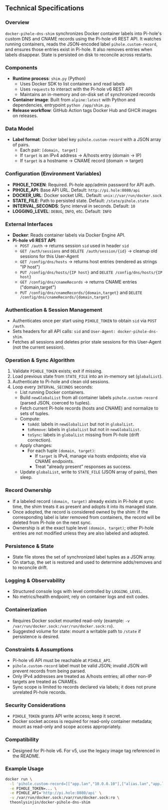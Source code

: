 ## Technical Specifications

### Overview

`docker-pihole-dns-shim` synchronizes Docker container labels into Pi-hole's custom DNS and CNAME records using the Pi-hole v6 REST API. It watches running containers, reads the JSON-encoded label `pihole.custom-record`, and ensures those entries exist in Pi-hole. It also removes entries when labels disappear. State is persisted on disk to reconcile across restarts.

### Components

- **Runtime process**: `shim.py` (Python)
  - Uses Docker SDK to list containers and read labels
  - Uses `requests` to interact with the Pi-hole v6 REST API
  - Maintains an in-memory and on-disk set of synchronized records
- **Container image**: Built from `alpine:latest` with Python and dependencies, entrypoint `python /app/shim.py`.
- **Release workflow**: GitHub Action tags Docker Hub and GHCR images on releases.

### Data Model

- **Label format**: Docker label key `pihole.custom-record` with a JSON array of pairs.
  - Each pair: `[domain, target]`
  - If `target` is an IPv4 address → A/hosts entry (domain → IP)
  - If `target` is a hostname → CNAME record (domain → target)

### Configuration (Environment Variables)

- **PIHOLE_TOKEN**: Required. Pi-hole app/admin password for API auth.
- **PIHOLE_API**: Base API URL. Default: `http://pi.hole:8080/api`
- **DOCKER_URL**: Docker socket URL. Default: `unix://var/run/docker.sock`
- **STATE_FILE**: Path to persisted state. Default: `/state/pihole.state`
- **INTERVAL_SECONDS**: Sync interval in seconds. Default: `10`
- **LOGGING_LEVEL**: `DEBUG`, `INFO`, etc. Default: `INFO`

### External Interfaces

- **Docker**: Reads container labels via Docker Engine API.
- **Pi-hole v6 REST API**:
  - `POST /auth` → returns session `sid` used in header `sid`
  - `GET /auth/sessions` and `DELETE /auth/session/{id}` → cleanup old sessions for this User-Agent
  - `GET /config/dns/hosts` → returns host entries (rendered as strings "IP host")
  - `PUT /config/dns/hosts/{IP host}` and `DELETE /config/dns/hosts/{IP host}`
  - `GET /config/dns/cnameRecords` → returns CNAME entries ("domain,target")
  - `PUT /config/dns/cnameRecords/{domain,target}` and `DELETE /config/dns/cnameRecords/{domain,target}`

### Authentication & Session Management

- Authenticates once per start using `PIHOLE_TOKEN` to obtain `sid` via `POST /auth`.
- Sets headers for all API calls: `sid` and `User-Agent: docker-pihole-dns-shim`.
- Fetches all sessions and deletes prior stale sessions for this User-Agent (not the current session).

### Operation & Sync Algorithm

1. Validate `PIHOLE_TOKEN` exists; exit if missing.
2. Load previous state from `STATE_FILE` into an in-memory set (`globalList`).
3. Authenticate to Pi-hole and clean old sessions.
4. Loop every `INTERVAL_SECONDS` seconds:
   - List running Docker containers.
   - Build `newGlobalList` from all container labels `pihole.custom-record` (parsed JSON, coerced to tuples).
   - Fetch current Pi-hole records (hosts and CNAME) and normalize to sets of tuples.
   - Compute:
     - `toAdd`: labels in `newGlobalList` but not in `globalList`.
     - `toRemove`: labels in `globalList` but not in `newGlobalList`.
     - `toSync`: labels in `globalList` missing from Pi-hole (drift correction).
   - Apply changes:
     - For each tuple `(domain, target)`:
       - If `target` is IPv4, manage via hosts endpoints; else via CNAME endpoints.
       - Treat "already present" responses as success.
   - Update `globalList`, write to `STATE_FILE` (JSON array of pairs), then sleep.

### Record Ownership

- If a labeled record `(domain, target)` already exists in Pi-hole at sync time, the shim treats it as present and adopts it into its managed state.
- Once adopted, the record is considered owned by the shim: if the corresponding label is later removed from containers, the record will be deleted from Pi-hole on the next sync.
- Ownership is at the exact tuple level `(domain, target)`; other Pi-hole entries are not modified unless they are also labeled and adopted.

### Persistence & State

- State file stores the set of synchronized label tuples as a JSON array.
- On startup, the set is restored and used to determine adds/removes and to reconcile drift.

### Logging & Observability

- Structured console logs with level controlled by `LOGGING_LEVEL`.
- No metrics/health endpoint; rely on container logs and exit codes.

### Containerization

- Requires Docker socket mounted read-only (example: `-v /var/run/docker.sock:/var/run/docker.sock:ro`).
- Suggested volume for state: mount a writable path to `/state` if persistence is desired.

### Constraints & Assumptions

- Pi-hole v6 API must be reachable at `PIHOLE_API`.
- `pihole.custom-record` label must be valid JSON; invalid JSON will prevent records from being parsed.
- Only IPv4 addresses are treated as A/hosts entries; all other non-IP targets are treated as CNAMEs.
- Sync scope is limited to records declared via labels; it does not prune unrelated Pi-hole records.

### Security Considerations

- `PIHOLE_TOKEN` grants API write access; keep it secret.
- Docker socket access is required for read-only container metadata; mount as read-only and scope access appropriately.

### Compatibility

- Designed for Pi-hole v6. For v5, use the legacy image tag referenced in the README.

### Example Usage

```bash
docker run \
  -l 'pihole.custom-record=[["app.lan","10.0.0.10"],["alias.lan","app.lan"]]' \
  -e PIHOLE_TOKEN=... \
  -e PIHOLE_API='http://pi.hole:8080/api' \
  -v /var/run/docker.sock:/var/run/docker.sock:ro \
  theonlysinjin/docker-pihole-dns-shim
```


